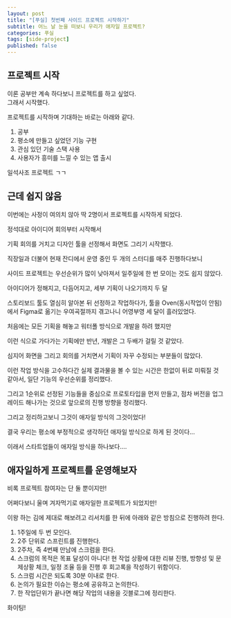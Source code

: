 ```yaml
---
layout: post
title: "[푸실] 첫번째 사이드 프로젝트 시작하기"
subtitle: 어느 날 눈을 떠보니 우리가 애자일 프로젝트? 
categories: 푸실
tags: [side-project]
published: false
---
```


## 프로젝트 시작

이론 공부만 계속 하다보니 프로젝트를 하고 싶었다.  
그래서 시작했다.  

프로젝트를 시작하며 기대하는 바로는 아래와 같다. 
1. 공부
2. 평소에 만들고 싶었던 기능 구현
3. 관심 있던 기술 스택 사용
4. 사용자가 흥미를 느낄 수 있는 앱 출시

일석사조 프로젝트 ㄱㄱ

## 근데 쉽지 않음

이번에는 사정이 여의치 않아 딱 2명이서 프로젝트를 시작하게 되었다.

정석대로 아이디어 회의부터 시작해서

기획 회의를 거치고 디자인 툴을 선정해서 화면도 그리기 시작했다.

직장일과 더불어 현재 잔디에서 운영 중인 두 개의 스터디를 매주 진행하다보니

사이드 프로젝트는 우선순위가 많이 낮아져서 일주일에 한 번 모이는 것도 쉽지 않았다. 

아이디어가 정해지고, 다듬어지고, 세부 기획이 나오기까지 두 달

스토리보드 툴도 열심히 알아본 뒤 선정하고 작업하다가, 툴을 Oven(동시작업이 안됨)에서 Figma로 옮기는 우여곡절까지 겪고나니 어영부영 세 달이 흘러있었다.

처음에는 모든 기획을 해놓고 워터폴 방식으로 개발을 하려 했지만

이런 식으로 가다가는 기획에만 반년, 개발은 그 두배가 걸릴 것 같았다.

심지어 화면을 그리고 회의를 거치면서 기획이 자꾸 수정되는 부분들이 많았다.

이런 작업 방식을 고수하다간 실제 결과물을 볼 수 있는 시간은 한없이 뒤로 미뤄질 것 같아서, 일단 기능의 우선순위를 정리했다.

그리고 1순위로 선정된 기능들을 중심으로 프로토타입을 먼저 만들고, 점차 버전을 업그레이드 해나가는 것으로 앞으로의 진행 방향을 정리했다.

그리고 정리하고보니 그것이 애자일 방식의 그것이었다!

결국 우리는 평소에 부정적으로 생각하던 애자일 방식으로 하게 된 것이다...

이래서 스타트업들이 애자일 방식을 하나보다....


## 애자일하게 프로젝트를 운영해보자

비록 프로젝트 참여자는 단 둘 뿐이지만!

어쩌다보니 울며 겨자먹기로 애자일한 프로젝트가 되었지만!

이왕 하는 김에 제대로 해보려고 리서치를 한 뒤에 아래와 같은 방침으로 진행하려 한다.

1. 1주일에 두 번 모인다.
2. 2주 단위로 스프린트를 진행한다.
3. 2주차, 즉 4번째 만남에 스크럼을 한다.
4. 스크럼의 목적은 목표 달성이 아니다! 현 작업 상황에 대한 리뷰 진행, 방향성 및 문제상황 체크, 일정 조율 등을 진행 후 회고록을 작성하기 위함이다.
5. 스크럼 시간은 되도록 30분 이내로 한다. 
6. 논의가 필요한 이슈는 평소에 공유하고 논의한다.
7. 한 작업단위가 끝나면 해당 작업의 내용을 깃블로그에 정리한다.

화이팅!


